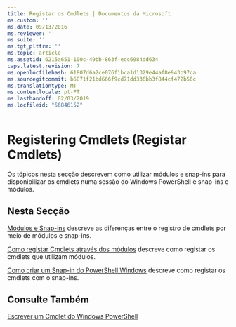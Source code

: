 ```yaml
---
title: Registar os Cmdlets | Documentos da Microsoft
ms.custom: ''
ms.date: 09/13/2016
ms.reviewer: ''
ms.suite: ''
ms.tgt_pltfrm: ''
ms.topic: article
ms.assetid: 6215a651-100c-49bb-863f-edc6984dd634
caps.latest.revision: 7
ms.openlocfilehash: 61807d6a2ce076f1bca1d1329e44af8e943b97ca
ms.sourcegitcommit: b6871f21bd666f9cd71dd336bb3f844cf472b56c
ms.translationtype: MT
ms.contentlocale: pt-PT
ms.lasthandoff: 02/03/2019
ms.locfileid: "56846152"
---
```

# <a name="registering-cmdlets"></a>Registering Cmdlets (Registar Cmdlets)

Os tópicos nesta secção descrevem como utilizar módulos e snap-ins para disponibilizar os cmdlets numa sessão do Windows PowerShell e snap-ins e módulos.

## <a name="in-this-section"></a>Nesta Secção

[Módulos e Snap-ins](./modules-and-snap-ins.md) descreve as diferenças entre o registro de cmdlets por meio de módulos e snap-ins.

[Como registar Cmdlets através dos módulos](./how-to-import-cmdlets-using-modules.md) descreve como registar os cmdlets que utilizam módulos.

[Como criar um Snap-in do PowerShell Windows](./how-to-create-a-windows-powershell-snap-in.md) descreve como registar os cmdlets com o snap-ins.

## <a name="see-also"></a>Consulte Também

[Escrever um Cmdlet do Windows PowerShell](./writing-a-windows-powershell-cmdlet.md)
